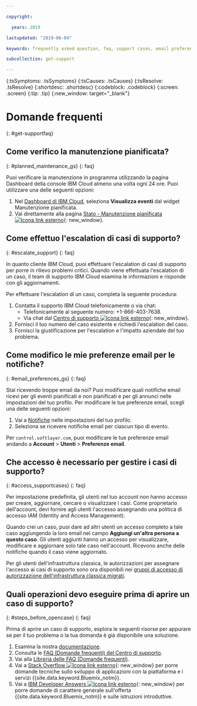 ```yaml
---

copyright:

  years: 2019

lastupdated: "2019-06-04"

keywords: frequently asked question, faq, support cases, email preferences, access for cases, support faq 

subcollection: get-support 

---
```



{:tsSymptoms: .tsSymptoms}
{:tsCauses: .tsCauses}
{:tsResolve: .tsResolve}
{:shortdesc: .shortdesc}
{:codeblock: .codeblock}
{:screen: .screen}
{:tip: .tip}
{:new_window: target="_blank"}

# Domande frequenti
{: #get-supportfaq}

## Come verifico la manutenzione pianificata?
{: #planned_maintenance_gs}
{: faq}

Puoi verificare la manutenzione in programma utilizzando la pagina Dashboard della console IBM Cloud almeno una volta ogni 24 ore. Puoi utilizzare una delle seguenti opzioni: 

1. Nel [Dashboard di IBM Cloud](https://cloud.ibm.com/), seleziona **Visualizza eventi** dal widget Manutenzione pianificata. 
2. Vai direttamente alla pagina [Stato - Manutenzione pianificata![Icona link esterno](../icons/launch-glyph.svg "Icona link esterno")](https://cloud.ibm.com/status?selected=maintenance){: new_window}.

## Come effettuo l'escalation di casi di supporto? 
{: #escalate_support}
{: faq}

In quanto cliente IBM Cloud, puoi effettuare l'escalation di casi di supporto per porre in rilievo problemi critici. Quando viene effettuata l'escalation di un caso, il team di supporto IBM Cloud esamina le informazioni e risponde con gli aggiornamenti. 

Per effettuare l'escalation di un caso, completa la seguente procedura: 
1. Contatta il supporto IBM Cloud telefonicamente o via chat:
    * Telefonicamente al seguente numero: +1-866-403-7638.
    * Via chat dal [Centro di supporto ![Icona link esterno](../icons/launch-glyph.svg "Icona link esterno")](https://{DomainName}/unifiedsupport/supportcenter){: new_window}.
2. Fornisci il tuo numero del caso esistente e richiedi l'escalation del caso. 
3. Fornisci la giustificazione per l'escalation e l'impatto aziendale del tuo problema. 

## Come modifico le mie preferenze email per le notifiche? 
{: #email_preferences_gs}
{: faq}

Stai ricevendo troppe email da noi? Puoi modificare quali notifiche email ricevi per gli eventi pianificati e non pianificati e per gli annunci nelle impostazioni del tuo profilo. Per modificare le tue preferenze email, scegli una delle seguenti opzioni: 

1. Vai a [Notifiche](https://cloud.ibm.com/user/notifications) nelle impostazioni del tuo profilo.
1. Seleziona se ricevere notifiche email per ciascun tipo di evento.

Per `control.softlayer.com`, puoi modificare le tue preferenze email andando a **Account** > **Utenti** > **Preferenze email**. 

## Che accesso è necessario per gestire i casi di supporto? 
{: #access_supportcases}
{: faq}

Per impostazione predefinita, gli utenti nel tuo account non hanno accesso per creare, aggiornare, cercare o visualizzare i casi. Come proprietario dell'account, devi fornire agli utenti l'accesso assegnando una politica di accesso IAM (Identity and Access Management). 

Quando crei un caso, puoi dare ad altri utenti un accesso completo a tale caso aggiungendo la loro email nel campo **Aggiungi un'altra persona a questo caso**. Gli utenti aggiunti hanno un accesso per visualizzare, modificare e aggiornare solo tale caso nell'account. Ricevono anche delle notifiche quando il caso viene aggiornato. 

Per gli utenti dell'infrastruttura classica, le autorizzazioni per assegnare l'accesso ai casi di supporto sono ora disponibili nei [gruppi di accesso di autorizzazione dell'infrastruttura classica migrati](/docs/iam?topic=iam-predefined).

## Quali operazioni devo eseguire prima di aprire un caso di supporto? 
{: #steps_before_opencase}
{: faq}

Prima di aprire un caso di supporto, esplora le seguenti risorse per appurare se per il tuo problema o la tua domanda è già disponibile una soluzione. 

1. Esamina la nostra [documentazione](https://cloud.ibm.com/docs). 
2. Consulta le [FAQ (Domande frequenti) del Centro di supporto](https://cloud.ibm.com/unifiedsupport/supportcenter). 
3. Vai alla [Libreria delle FAQ (Domande frequenti)](https://cloud.ibm.com/docs/faqs). 
4. Vai a [Stack Overflow ![Icona link esterno](../icons/launch-glyph.svg "Icona link esterno")](http://stackoverflow.com/questions/tagged/ibm-bluemix){: new_window} per porre domande tecniche sullo sviluppo di applicazioni con la piattaforma e i servizi {{site.data.keyword.Bluemix_notm}}.
5. Vai a [IBM Developer Answers ![Icona link esterno](../icons/launch-glyph.svg "Icona link esterno")](https://developer.ibm.com/answers/smart-spaces/12/bluemix.html){: new_window} per porre domande di carattere generale sull'offerta {{site.data.keyword.Bluemix_notm}} e sulle istruzioni introduttive.
